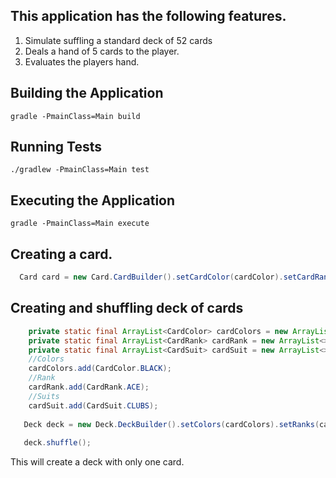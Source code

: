 ## This application has the following features.
1.  Simulate suffling a standard deck of 52 cards
2.  Deals a hand of 5 cards to the player.
3.  Evaluates the players hand.

## Building the Application

```
gradle -PmainClass=Main build
```


## Running Tests

```
./gradlew -PmainClass=Main test
```

## Executing the Application

```
gradle -PmainClass=Main execute
```


## Creating a card.

```java
  Card card = new Card.CardBuilder().setCardColor(cardColor).setCardRank(cardRank).setCardSuit(cardSuit).build();
```

## Creating and shuffling deck of cards

```java
    private static final ArrayList<CardColor> cardColors = new ArrayList<>();
    private static final ArrayList<CardRank> cardRank = new ArrayList<>();
    private static final ArrayList<CardSuit> cardSuit = new ArrayList<>();
    //Colors
    cardColors.add(CardColor.BLACK);
    //Rank
    cardRank.add(CardRank.ACE);
    //Suits
    cardSuit.add(CardSuit.CLUBS);
    
   Deck deck = new Deck.DeckBuilder().setColors(cardColors).setRanks(cardRank).setSuits(cardSuit).build();
   
   deck.shuffle();
```

This will create a deck with only one card.